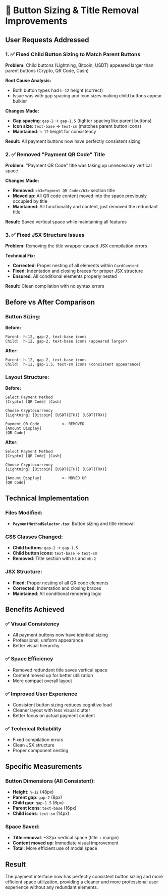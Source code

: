 # 🔧 Button Sizing & Title Removal Improvements

## **User Requests Addressed**

### **1. ✅ Fixed Child Button Sizing to Match Parent Buttons**
**Problem:** Child buttons (Lightning, Bitcoin, USDT) appeared larger than parent buttons (Crypto, QR Code, Cash)

**Root Cause Analysis:**
- Both button types had `h-12` height (correct)
- Issue was with gap spacing and icon sizes making child buttons appear bulkier

**Changes Made:**
- **Gap spacing**: `gap-2` → `gap-1.5` (tighter spacing like parent buttons)
- **Icon size**: `text-base` → `text-sm` (matches parent button icons)
- **Maintained**: `h-12` height for consistency

**Result:** All payment buttons now have perfectly consistent sizing

### **2. ✅ Removed "Payment QR Code" Title**
**Problem:** "Payment QR Code" title was taking up unnecessary vertical space

**Changes Made:**
- **Removed**: `<h3>Payment QR Code</h3>` section title
- **Moved up**: All QR code content moved into the space previously occupied by title
- **Maintained**: All functionality and content, just removed the redundant title

**Result:** Saved vertical space while maintaining all features

### **3. ✅ Fixed JSX Structure Issues**
**Problem:** Removing the title wrapper caused JSX compilation errors

**Technical Fix:**
- **Corrected**: Proper nesting of all elements within `CardContent`
- **Fixed**: Indentation and closing braces for proper JSX structure
- **Ensured**: All conditional elements properly nested

**Result:** Clean compilation with no syntax errors

## **Before vs After Comparison**

### **Button Sizing:**
**Before:**
```
Parent: h-12, gap-2, text-base icons
Child:  h-12, gap-2, text-base icons (appeared larger)
```

**After:**
```
Parent: h-12, gap-2, text-base icons
Child:  h-12, gap-1.5, text-sm icons (consistent appearance)
```

### **Layout Structure:**
**Before:**
```
Select Payment Method
[Crypto] [QR Code] [Cash]

Choose Cryptocurrency
[Lightning] [Bitcoin] [USDT(ETH)] [USDT(TRX)]

Payment QR Code          <- REMOVED
[Amount Display]
[QR Code]
```

**After:**
```
Select Payment Method
[Crypto] [QR Code] [Cash]

Choose Cryptocurrency
[Lightning] [Bitcoin] [USDT(ETH)] [USDT(TRX)]

[Amount Display]         <- MOVED UP
[QR Code]
```

## **Technical Implementation**

### **Files Modified:**
- **`PaymentMethodSelector.tsx`**: Button sizing and title removal

### **CSS Classes Changed:**
- **Child buttons**: `gap-2` → `gap-1.5`
- **Child button icons**: `text-base` → `text-sm`
- **Removed**: Title section with `h3` and `mb-2`

### **JSX Structure:**
- **Fixed**: Proper nesting of all QR code elements
- **Corrected**: Indentation and closing braces
- **Maintained**: All conditional rendering logic

## **Benefits Achieved**

### **✅ Visual Consistency**
- All payment buttons now have identical sizing
- Professional, uniform appearance
- Better visual hierarchy

### **✅ Space Efficiency**
- Removed redundant title saves vertical space
- Content moved up for better utilization
- More compact overall layout

### **✅ Improved User Experience**
- Consistent button sizing reduces cognitive load
- Cleaner layout with less visual clutter
- Better focus on actual payment content

### **✅ Technical Reliability**
- Fixed compilation errors
- Clean JSX structure
- Proper component nesting

## **Specific Measurements**

### **Button Dimensions (All Consistent):**
- **Height**: `h-12` (48px)
- **Parent gap**: `gap-2` (8px)
- **Child gap**: `gap-1.5` (6px)
- **Parent icons**: `text-base` (16px)
- **Child icons**: `text-sm` (14px)

### **Space Saved:**
- **Title removal**: ~32px vertical space (title + margin)
- **Content moved up**: Immediate visual improvement
- **Total**: More efficient use of modal space

## **Result**
The payment interface now has perfectly consistent button sizing and more efficient space utilization, providing a cleaner and more professional user experience without any redundant elements. 
